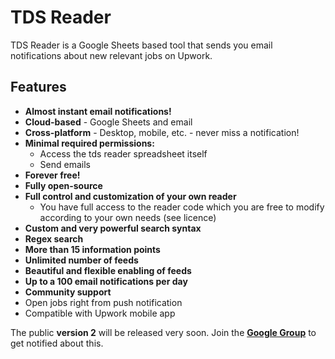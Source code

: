# TDS Reader

TDS Reader is a Google Sheets based tool that sends you email notifications about new relevant jobs on Upwork.

## Features

* **Almost instant email notifications!**
* **Cloud-based** - Google Sheets and email
* **Cross-platform** - Desktop, mobile, etc. - never miss a notification!
* **Minimal required permissions:**
  * Access the tds reader spreadsheet itself
  * Send emails
* **Forever free!**
* **Fully open-source**
* **Full control and customization of your own reader**
  * You have full access to the reader code which you are free to modify according to your own needs (see licence)
* **Custom and very powerful search syntax**
* **Regex search**
* **More than 15 information points**
* **Unlimited number of feeds**
* **Beautiful and flexible enabling of feeds**
* **Up to a 100 email notifications per day**
* **Community support**
* Open jobs right from push notification
* Compatible with Upwork mobile app

The public **version 2** will be released very soon. Join the **[Google Group](https://groups.google.com/g/tdsreader)** to get notified about this.

